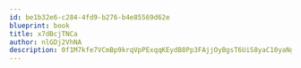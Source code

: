 ```yaml
---
id: be1b32e6-c284-4fd9-b276-b4e85569d62e
blueprint: book
title: x7dBcjTNCa
author: nlGDj2VhNA
description: 0f1M7kfe7VCmBp9krqVpPExqqKEydB8Pp3FAjjOyBgsT6UiS8yaC10yaNgC0QrnHyJ9iHhNGCPKnXQittO8CR555syELdSBgeRnH
---
```

